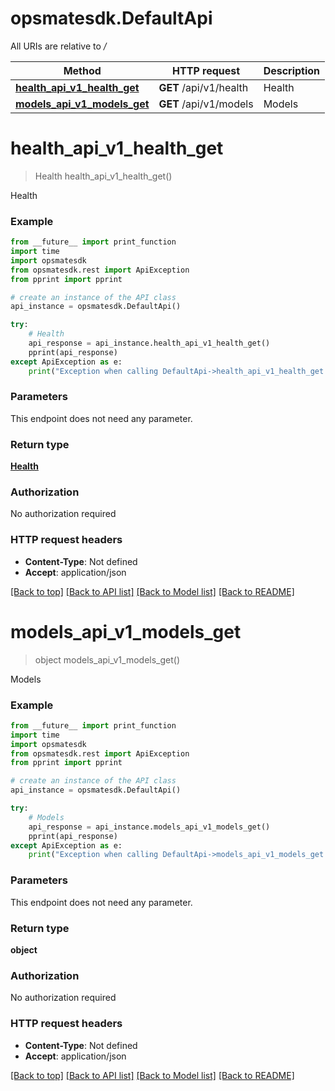 # opsmatesdk.DefaultApi

All URIs are relative to */*

Method | HTTP request | Description
------------- | ------------- | -------------
[**health_api_v1_health_get**](DefaultApi.md#health_api_v1_health_get) | **GET** /api/v1/health | Health
[**models_api_v1_models_get**](DefaultApi.md#models_api_v1_models_get) | **GET** /api/v1/models | Models

# **health_api_v1_health_get**
> Health health_api_v1_health_get()

Health

### Example
```python
from __future__ import print_function
import time
import opsmatesdk
from opsmatesdk.rest import ApiException
from pprint import pprint

# create an instance of the API class
api_instance = opsmatesdk.DefaultApi()

try:
    # Health
    api_response = api_instance.health_api_v1_health_get()
    pprint(api_response)
except ApiException as e:
    print("Exception when calling DefaultApi->health_api_v1_health_get: %s\n" % e)
```

### Parameters
This endpoint does not need any parameter.

### Return type

[**Health**](Health.md)

### Authorization

No authorization required

### HTTP request headers

 - **Content-Type**: Not defined
 - **Accept**: application/json

[[Back to top]](#) [[Back to API list]](../README.md#documentation-for-api-endpoints) [[Back to Model list]](../README.md#documentation-for-models) [[Back to README]](../README.md)

# **models_api_v1_models_get**
> object models_api_v1_models_get()

Models

### Example
```python
from __future__ import print_function
import time
import opsmatesdk
from opsmatesdk.rest import ApiException
from pprint import pprint

# create an instance of the API class
api_instance = opsmatesdk.DefaultApi()

try:
    # Models
    api_response = api_instance.models_api_v1_models_get()
    pprint(api_response)
except ApiException as e:
    print("Exception when calling DefaultApi->models_api_v1_models_get: %s\n" % e)
```

### Parameters
This endpoint does not need any parameter.

### Return type

**object**

### Authorization

No authorization required

### HTTP request headers

 - **Content-Type**: Not defined
 - **Accept**: application/json

[[Back to top]](#) [[Back to API list]](../README.md#documentation-for-api-endpoints) [[Back to Model list]](../README.md#documentation-for-models) [[Back to README]](../README.md)


